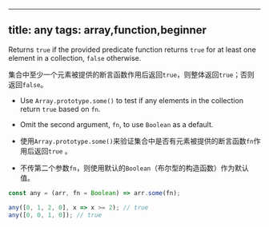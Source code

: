 <!--
 * @Author: your name
 * @Date: 2020-09-17 22:51:14
 * @LastEditTime: 2020-09-17 22:55:55
 * @LastEditors: your name
 * @Description: In User Settings Edit
 * @FilePath: /30-seconds-of-code-cn/snippets/any.md
-->
---
title: any
tags: array,function,beginner
---

Returns `true` if the provided predicate function returns `true` for at least one element in a collection, `false` otherwise.

集合中至少一个元素被提供的断言函数作用后返回`true`，则整体返回`true`；否则返回`false`。

- Use `Array.prototype.some()` to test if any elements in the collection return `true` based on `fn`.
- Omit the second argument, `fn`, to use `Boolean` as a default.

- 使用`Array.prototype.some()`来验证集合中是否有元素被提供的断言函数`fn`作用后返回`true` 。
- 不传第二个参数`fn`，则使用默认的`Boolean`（布尔型的构造函数）作为默认值。

```js
const any = (arr, fn = Boolean) => arr.some(fn);
```

```js
any([0, 1, 2, 0], x => x >= 2); // true
any([0, 0, 1, 0]); // true
```
